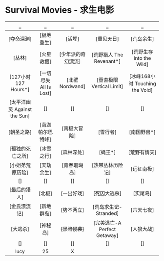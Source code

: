 # Survival Movies - 求生电影

| _ | _ | _ | _ | _ |
|:---:|:---:|:---:|:---:|:---:|
| [夺命深渊] | [极地重生] | [活埋] | [重见天日] | [荒岛余生] |
| [丛林] | [火星救援] | [少年派的奇幻漂流] | [荒野猎人 The Revenant*] | [荒野生存 Into the Wild] |
| [127小时 127 Hours*] | [一切尽失 All Is Lost] | [北壁 Nordwand] | [垂直极限 Vertical Limit] | [冰峰168小时 Touching the Void] |
| [太平洋幽灵 Against the Sun] | [] | [] | [] | [] |
| [朝圣之路] | [南迦帕尔巴特峰] | [南极大冒险] | [雪行者] | [南国野兽*] |
| [孤独的死亡之所] | [冰雪之行] | [森林深处] | [蝇王*] | [荒野有情天] |
| [小姐弟荒原历险] | [天劫余生] | [青春珊瑚岛] | [热带丛林历险记] | [远征南极] |
| [] | [] | [] | [] | [] |
| [最后的猎人] | [北极] | [一出好戏] | [死囚大逃杀] | [实尾岛] |
| [金氏漂流记] | [新地群岛] | [势不两立] | [荒岛求生记-Stranded] | [六天七夜] |
| [大逃杀] | [神秘岛] | ~~[黑暗侵袭]~~ | [完美逃亡-A Perfect Getaway] | [人狼大战] |
| [] | [] | [] | [] | [] |
| lucy | 25 | X |
